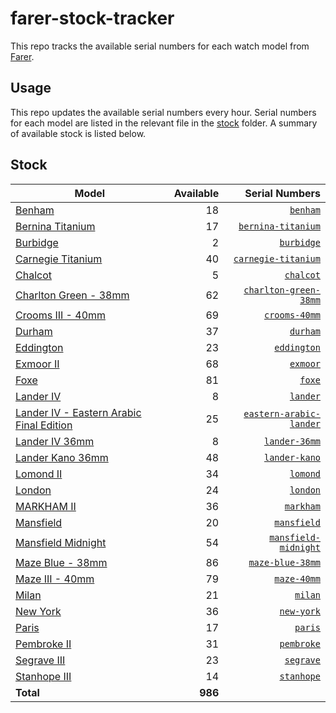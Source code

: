 # farer-stock-tracker

This repo tracks the available serial numbers for each watch model from [Farer](https://farer.com).

## Usage

This repo updates the available serial numbers every hour. Serial numbers for each model are listed in the relevant file in the [stock](./stock) folder. A summary of available stock is listed below.

## Stock

| Model | Available | Serial Numbers |
| ----- | --------: | -------------: |
| [Benham](https://usd.farer.com/products/benham) | 18 | [`benham`](./stock/benham) |
| [Bernina Titanium](https://usd.farer.com/products/bernina-titanium) | 17 | [`bernina-titanium`](./stock/bernina-titanium) |
| [Burbidge](https://usd.farer.com/products/burbidge) | 2 | [`burbidge`](./stock/burbidge) |
| [Carnegie Titanium](https://usd.farer.com/products/carnegie-titanium) | 40 | [`carnegie-titanium`](./stock/carnegie-titanium) |
| [Chalcot](https://usd.farer.com/products/chalcot) | 5 | [`chalcot`](./stock/chalcot) |
| [Charlton Green - 38mm](https://usd.farer.com/products/charlton-green-38mm) | 62 | [`charlton-green-38mm`](./stock/charlton-green-38mm) |
| [Crooms III - 40mm](https://usd.farer.com/products/crooms-40mm) | 69 | [`crooms-40mm`](./stock/crooms-40mm) |
| [Durham](https://usd.farer.com/products/durham) | 37 | [`durham`](./stock/durham) |
| [Eddington](https://usd.farer.com/products/eddington) | 23 | [`eddington`](./stock/eddington) |
| [Exmoor II](https://usd.farer.com/products/exmoor) | 68 | [`exmoor`](./stock/exmoor) |
| [Foxe](https://usd.farer.com/products/foxe) | 81 | [`foxe`](./stock/foxe) |
| [Lander IV](https://usd.farer.com/products/lander) | 8 | [`lander`](./stock/lander) |
| [Lander IV - Eastern Arabic Final Edition](https://usd.farer.com/products/eastern-arabic-lander) | 25 | [`eastern-arabic-lander`](./stock/eastern-arabic-lander) |
| [Lander IV 36mm](https://usd.farer.com/products/lander-36mm) | 8 | [`lander-36mm`](./stock/lander-36mm) |
| [Lander Kano 36mm](https://usd.farer.com/products/lander-kano) | 48 | [`lander-kano`](./stock/lander-kano) |
| [Lomond II](https://usd.farer.com/products/lomond) | 34 | [`lomond`](./stock/lomond) |
| [London](https://usd.farer.com/products/london) | 24 | [`london`](./stock/london) |
| [MARKHAM II](https://usd.farer.com/products/markham) | 36 | [`markham`](./stock/markham) |
| [Mansfield](https://usd.farer.com/products/mansfield) | 20 | [`mansfield`](./stock/mansfield) |
| [Mansfield Midnight](https://usd.farer.com/products/mansfield-midnight) | 54 | [`mansfield-midnight`](./stock/mansfield-midnight) |
| [Maze Blue - 38mm](https://usd.farer.com/products/maze-blue-38mm) | 86 | [`maze-blue-38mm`](./stock/maze-blue-38mm) |
| [Maze III - 40mm](https://usd.farer.com/products/maze-40mm) | 79 | [`maze-40mm`](./stock/maze-40mm) |
| [Milan](https://usd.farer.com/products/milan) | 21 | [`milan`](./stock/milan) |
| [New York](https://usd.farer.com/products/new-york) | 36 | [`new-york`](./stock/new-york) |
| [Paris](https://usd.farer.com/products/paris) | 17 | [`paris`](./stock/paris) |
| [Pembroke II](https://usd.farer.com/products/pembroke) | 31 | [`pembroke`](./stock/pembroke) |
| [Segrave III](https://usd.farer.com/products/segrave) | 23 | [`segrave`](./stock/segrave) |
| [Stanhope III](https://usd.farer.com/products/stanhope) | 14 | [`stanhope`](./stock/stanhope) |
| **Total** | **986** | |
